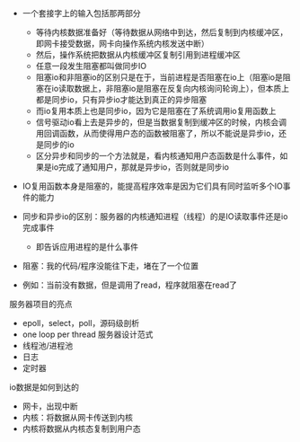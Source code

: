 - 一个套接字上的输入包括那两部分
  - 等待内核数据准备好（等待数据从网络中到达，然后复制到内核缓冲区，即网卡接受数据，网卡向操作系统内核发送中断）
  - 然后，操作系统把数据从内核缓冲区复制引用到进程缓冲区
  - 任意一段发生阻塞都叫做同步IO
  - 阻塞io和非阻塞io的区别只是在于，当前进程是否阻塞在io上（阻塞io是阻塞在io读取数据上，非阻塞io是阻塞在反复向内核询问轮询上），但本质上都是同步io，只有异步io才能达到真正的异步阻塞
  - 而io复用本质上也是同步io，因为它是阻塞在了系统调用io复用函数上
  - 信号驱动io看上去是异步的，但是当数据复制到缓冲区的时候，内核会调用回调函数，从而使得用户态的函数被阻塞了，所以不能说是异步io，还是同步的io
  - 区分异步和同步的一个方法就是，看内核通知用户态函数是什么事件，如果是io完成了通知用户，那就是异步io，否则就是同步io





- IO复用函数本身是阻塞的，能提高程序效率是因为它们具有同时监听多个IO事件的能力



- 同步和异步io的区别：服务器的内核通知进程（线程）的是IO读取事件还是io完成事件
  - 即告诉应用进程的是什么事件



- 阻塞：我的代码/程序没能往下走，堵在了一个位置
- 例如：当前没有数据，但是调用了read，程序就阻塞在read了



服务器项目的亮点

- epoll，select，poll，源码级剖析
- one loop per thread 服务器设计范式
- 线程池/进程池
- 日志
- 定时器



io数据是如何到达的

- 网卡，出现中断
- 内核：将数据从网卡传送到内核
- 内核将数据从内核态复制到用户态



